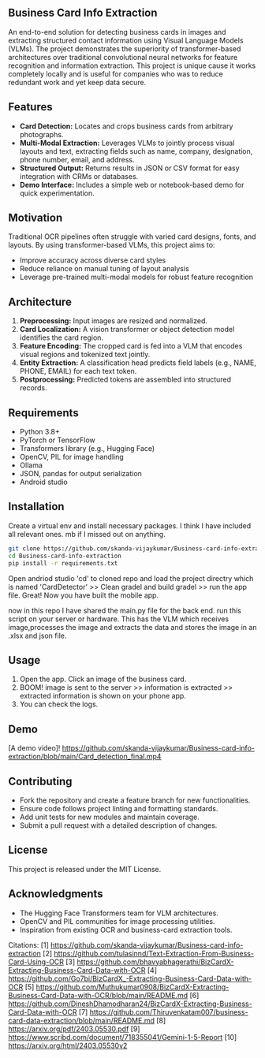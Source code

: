 ## **Business Card Info Extraction**  

An end-to-end solution for detecting business cards in images and extracting structured contact information using Visual Language Models (VLMs). The project demonstrates the superiority of transformer-based architectures over traditional convolutional neural networks for feature recognition and information extraction. This project is unique cause it works completely locally and is useful for companies who was to reduce redundant work and yet keep data secure.  

## Features  
- **Card Detection:** Locates and crops business cards from arbitrary photographs.  
- **Multi-Modal Extraction:** Leverages VLMs to jointly process visual layouts and text, extracting fields such as name, company, designation, phone number, email, and address.  
- **Structured Output:** Returns results in JSON or CSV format for easy integration with CRMs or databases.  
- **Demo Interface:** Includes a simple web or notebook-based demo for quick experimentation.  

## Motivation  
Traditional OCR pipelines often struggle with varied card designs, fonts, and layouts. By using transformer-based VLMs, this project aims to:  
- Improve accuracy across diverse card styles  
- Reduce reliance on manual tuning of layout analysis  
- Leverage pre-trained multi-modal models for robust feature recognition  

## Architecture  
1. **Preprocessing:** Input images are resized and normalized.  
2. **Card Localization:** A vision transformer or object detection model identifies the card region.  
3. **Feature Encoding:** The cropped card is fed into a VLM that encodes visual regions and tokenized text jointly.  
4. **Entity Extraction:** A classification head predicts field labels (e.g., NAME, PHONE, EMAIL) for each text token.  
5. **Postprocessing:** Predicted tokens are assembled into structured records.  

## Requirements  
- Python 3.8+  
- PyTorch or TensorFlow  
- Transformers library (e.g., Hugging Face)  
- OpenCV, PIL for image handling
- Ollama  
- JSON, pandas for output serialization  
- Android studio
  
## Installation
Create a virtual env and install necessary packages. I think I have included all relevant ones. mb if I missed out on anything.

```bash
git clone https://github.com/skanda-vijaykumar/Business-card-info-extraction.git
cd Business-card-info-extraction
pip install -r requirements.txt
```
Open andriod studio 'cd' to cloned repo and load the project directry which is named 'CardDetector' >> Clean gradel and build gradel >> run the app file. 
Great! Now you have built the mobile app.

now in this repo I have shared the main.py file for the back end. 
run this script on your server or hardware. This has the VLM which receives image,processes the image and extracts the data and stores the image in an .xlsx and json file. 
 
## Usage  
1. Open the app. Click an image of the business card.
2. BOOM! image is sent to the server >> information is extracted >> extracted information is shown on your phone app. 
3. You can check the logs.
   
## Demo  
[A demo video]! https://github.com/skanda-vijaykumar/Business-card-info-extraction/blob/main/Card_detection_final.mp4

## Contributing  
- Fork the repository and create a feature branch for new functionalities.  
- Ensure code follows project linting and formatting standards.  
- Add unit tests for new modules and maintain coverage.  
- Submit a pull request with a detailed description of changes.  

## License  
This project is released under the MIT License.  

## Acknowledgments  
- The Hugging Face Transformers team for VLM architectures.  
- OpenCV and PIL communities for image processing utilities.  
- Inspiration from existing OCR and business-card extraction tools.

Citations:
[1] https://github.com/skanda-vijaykumar/Business-card-info-extraction
[2] https://github.com/tulasinnd/Text-Extraction-From-Business-Card-Using-OCR
[3] https://github.com/bhavyabhagerathi/BizCardX-Extracting-Business-Card-Data-with-OCR
[4] https://github.com/Go7bi/BizCardX_-Extracting-Business-Card-Data-with-OCR
[5] https://github.com/Muthukumar0908/BizCardX-Extracting-Business-Card-Data-with-OCR/blob/main/README.md
[6] https://github.com/DineshDhamodharan24/BizCardX-Extracting-Business-Card-Data-with-OCR
[7] https://github.com/Thiruvenkatam007/business-card-data-extraction/blob/main/README.md
[8] https://arxiv.org/pdf/2403.05530.pdf
[9] https://www.scribd.com/document/718355041/Gemini-1-5-Report
[10] https://arxiv.org/html/2403.05530v2

